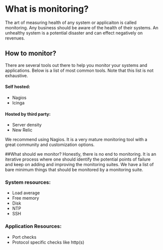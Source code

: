 # What is monitoring?
The art of measuring health of any system or applicaiton is called monitoring. Any business should be aware of the health of their systems. An unhealthy system is a potential disaster and can effect negatively on revenues. 

## How to monitor?
There are several tools out there to help you monitor your systems and applications. Below is a list of most common tools. Note that this list is not exhaustive. 
#### Self hosted:
* Nagios
* Icinga

#### Hosted by third party:
* Server density
* New Relic

We recommend using Nagios. It is a very mature monitoring tool with a great community and customization options.

##What should we monitor?
Honestly, there is no end to monitoring. It is an iterative process where one should identify the potential points of failure and keep on adding and improving the monitoring suites. We have a list of bare minimum things that should be monitored by a monitoring suite.
### System resources:
* Load average
* Free memory
* Disk
* NTP
* SSH

### Application Resources:
* Port checks
* Protocol specific checks like http(s)